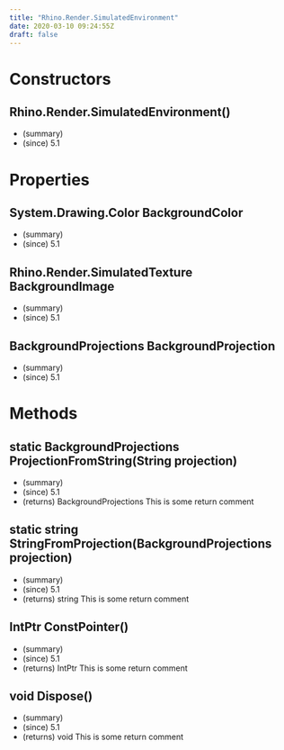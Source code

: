 ```yaml
---
title: "Rhino.Render.SimulatedEnvironment"
date: 2020-03-10 09:24:55Z
draft: false
---
```


# Constructors
## Rhino.Render.SimulatedEnvironment()
- (summary) 
- (since) 5.1
# Properties
## System.Drawing.Color BackgroundColor
- (summary) 
- (since) 5.1
## Rhino.Render.SimulatedTexture BackgroundImage
- (summary) 
- (since) 5.1
## BackgroundProjections BackgroundProjection
- (summary) 
- (since) 5.1
# Methods
## static BackgroundProjections ProjectionFromString(String projection)
- (summary) 
- (since) 5.1
- (returns) BackgroundProjections This is some return comment
## static string StringFromProjection(BackgroundProjections projection)
- (summary) 
- (since) 5.1
- (returns) string This is some return comment
## IntPtr ConstPointer()
- (summary) 
- (since) 5.1
- (returns) IntPtr This is some return comment
## void Dispose()
- (summary) 
- (since) 5.1
- (returns) void This is some return comment
